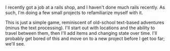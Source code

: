 I recently got a job at a rails shop, and I haven't done much rails recently.  As such, I'm doing a few small projects to refamiliarize myself with it.

This is just a simple game, reminiscent of old-school text-based adventures (minus the text processing).  I'll start out with locations and the ability to travel between them, then I'll add items and changing state over time.  I'll probably get bored of this and move on to a new project before I get too far; we'll see.
